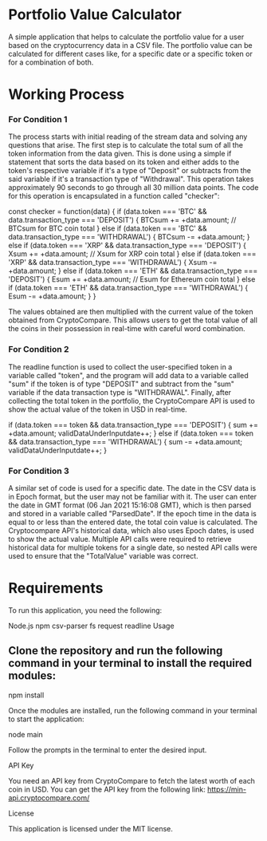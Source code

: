 <h1>Portfolio Value Calculator</h1>

A simple application that helps to calculate the portfolio value for a user based on the cryptocurrency data in a CSV file. The portfolio value can be calculated for different cases like, for a specific date or a specific token or for a combination of both.

<h1>Working Process</h1>
<h3>For Condition 1</h3>
The process starts with initial reading of the stream data and solving any questions that arise. The first step is to calculate the total sum of all the token information from the data given. This is done using a simple if statement that sorts the data based on its token and either adds to the token's respective variable if it's a type of "Deposit" or subtracts from the said variable if it's a transaction type of "Withdrawal". This operation takes approximately 90 seconds to go through all 30 million data points.
The code for this operation is encapsulated in a function called "checker":

const checker = function(data) {
    if (data.token === 'BTC' && data.transaction_type === 'DEPOSIT') {
        BTCsum += +data.amount; // BTCsum for BTC coin total
    } else if (data.token === 'BTC' && data.transaction_type === 'WITHDRAWAL') {
        BTCsum -= +data.amount;
    } else if (data.token === 'XRP' && data.transaction_type === 'DEPOSIT') {
        Xsum += +data.amount; // Xsum for XRP coin total
    } else if (data.token === 'XRP' && data.transaction_type === 'WITHDRAWAL') {
        Xsum -= +data.amount;
    } else if (data.token === 'ETH' && data.transaction_type === 'DEPOSIT') {
        Esum += +data.amount; // Esum for Ethereum coin total
    } else if (data.token === 'ETH' && data.transaction_type === 'WITHDRAWAL') {
        Esum -= +data.amount;
    }
}

The values obtained are then multiplied with the current value of the token obtained from CryptoCompare. This allows users to get the total value of all the coins in their possession in real-time with careful word combination.

<h3>For Condition 2</h3>
The readline function is used to collect the user-specified token in a variable called "token", and the program will add data to a variable called "sum" if the token is of type "DEPOSIT" and subtract from the "sum" variable if the data transaction type is "WITHDRAWAL". Finally, after collecting the total token in the portfolio, the CryptoCompare API is used to show the actual value of the token in USD in real-time.

if (data.token === token && data.transaction_type === 'DEPOSIT') {
    sum += +data.amount;
    validDataUnderInputdate++;
} else if (data.token === token && data.transaction_type === 'WITHDRAWAL') {
    sum -= +data.amount;
    validDataUnderInputdate++;
}

<h3>For Condition 3</h3>
A similar set of code is used for a specific date. The date in the CSV data is in Epoch format, but the user may not be familiar with it. The user can enter the date in GMT format (06 Jan 2021 15:16:08 GMT), which is then parsed and stored in a variable called "ParsedDate". If the epoch time in the data is equal to or less than the entered date, the total coin value is calculated. The Cryptocompare API's historical data, which also uses Epoch dates, is used to show the actual value. 
Multiple API calls were required to retrieve historical data for multiple tokens for a single date, so nested API calls were used to ensure that the "TotalValue" variable was correct.

<h1>Requirements</h1>

To run this application, you need the following:

Node.js
npm
csv-parser
fs
request
readline
Usage

<h2>Clone the repository and run the following command in your terminal to install the required modules:</h2>

npm install

Once the modules are installed, run the following command in your terminal to start the application:

node main


Follow the prompts in the terminal to enter the desired input.

API Key

You need an API key from CryptoCompare to fetch the latest worth of each coin in USD. You can get the API key from the following link: https://min-api.cryptocompare.com/

License

This application is licensed under the MIT license.